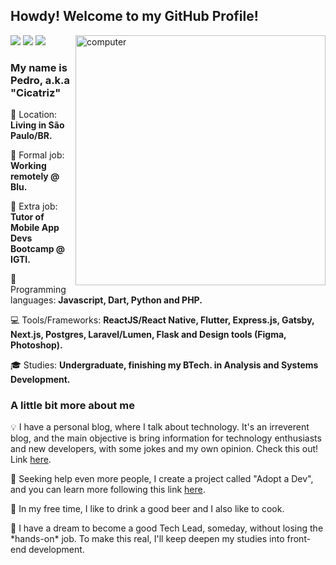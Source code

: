 ## Howdy! Welcome to my GitHub Profile!

<img src="https://raw.githubusercontent.com/MicaelliMedeiros/micaellimedeiros/master/image/computer-illustration.png" min-width="400px" max-width="400px" width="400px" align="right" alt="computer">

<p align="left">
  <a href="mailto:pedrocmello.bsi@gmail.com" alt="Gmail " target="_blank" rel="noreferrer noopener">
  <img src="https://img.shields.io/badge/-Gmail-FF0000?style=flat-square&labelColor=FF0000&logo=gmail&logoColor=white&link=mailto:pedrocmello.bsi@gmail.com" /></a>

  <a href="https://www.linkedin.com/in/pedro-c-mello/" alt="Linkedin" target="_blank" rel="noreferrer noopener">
  <img src="https://img.shields.io/badge/-Linkedin-0e76a8?style=flat-square&logo=Linkedin&logoColor=white&link=https://www.linkedin.com/in/pedro-c-mello/" /></a>

  <a href="https://api.whatsapp.com/send?phone=5532999255105&text=Fala,cicatriz!" alt="WhatsApp" target="_blank" rel="noreferrer noopener">
  <img src="https://img.shields.io/badge/-WhatsApp-25d366?style=flat-square&labelColor=25d366&logo=whatsapp&logoColor=white&link=https://api.whatsapp.com/send?phone=5532999255105&text=Fala,cicatriz!" /></a>
</p>  

### My name is Pedro, a.k.a "Cicatriz"

<p align="left">
  📌 Location: <strong>Living in São Paulo/BR.</strong>
</p>
<p align="left">
  💼 Formal job: <strong>Working remotely @ Blu.</strong>
</p>
<p align="left">
  📝 Extra job: <strong>Tutor of Mobile App Devs Bootcamp @ IGTI.</strong>
</p>
<p align="left">
  🚀 Programming languages: <strong>Javascript, Dart, Python and PHP.</strong>
</p>
<p align="left">
  💻 Tools/Frameworks: <strong>ReactJS/React Native, Flutter, Express.js, Gatsby, Next.js, Postgres, Laravel/Lumen, Flask and Design tools (Figma, Photoshop).</strong>
</p>
<p align="left">
  🎓 Studies: <strong>Undergraduate, finishing my BTech. in Analysis and Systems Development.</strong>
</p>

### A little bit more about me

<p align="left">
  💡 I have a personal blog, where I talk about technology. It's an irreverent blog,  and the main objective is bring information for technology enthusiasts and new developers, with some jokes and my own opinion. Check this out! Link <a href="https://pedro-mello.netlify.app/" alt="blog link" target="_blank" rel="noreferrer noopener">here</a>.
</p>
<p align="left">
  🎯 Seeking help even more people, I create a project called "Adopt a Dev", and you can learn more following this link <a href="https://github.com/pedrocmello/adote-um-dev" alt="adopt a dev link" target="_blank" rel="noreferrer noopener">here</a>.
</p>
<p align="left">
  🍺 In my free time, I like to drink a good beer and I also like to cook.
</p>
<p align="left">
  🧭 I have a dream to become a good Tech Lead, someday, without losing the *hands-on* job. To make this real, I'll keep deepen my studies into front-end development.
</p>  
